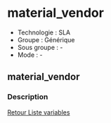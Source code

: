# material_vendor

* Technologie : SLA
* Groupe : Générique
* Sous groupe : -
* Mode : -

## material_vendor

### Description

[Retour Liste variables](variable_list.md)